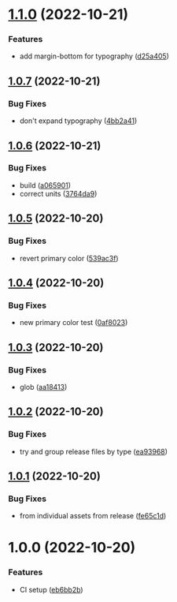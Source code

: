# [1.1.0](https://github.com/dylandepass/rosalind-dna/compare/v1.0.7...v1.1.0) (2022-10-21)


### Features

* add margin-bottom for typography ([d25a405](https://github.com/dylandepass/rosalind-dna/commit/d25a405232159533291d428fe91613b0d8fcee58))

## [1.0.7](https://github.com/dylandepass/rosalind-dna/compare/v1.0.6...v1.0.7) (2022-10-21)


### Bug Fixes

* don't expand typography ([4bb2a41](https://github.com/dylandepass/rosalind-dna/commit/4bb2a412b31663ef0b199f63b01f2bcc503fe434))

## [1.0.6](https://github.com/dylandepass/rosalind-dna/compare/v1.0.5...v1.0.6) (2022-10-21)


### Bug Fixes

* build ([a065901](https://github.com/dylandepass/rosalind-dna/commit/a065901bc5d1f02a7cb311cdd5189f0a5d6f5fe4))
* correct units ([3764da9](https://github.com/dylandepass/rosalind-dna/commit/3764da93f3478ffd0de30392d6f6ca02dc3fd371))

## [1.0.5](https://github.com/dylandepass/rosalind-dna/compare/v1.0.4...v1.0.5) (2022-10-20)


### Bug Fixes

* revert primary color ([539ac3f](https://github.com/dylandepass/rosalind-dna/commit/539ac3f247854c9d458b168d63291cb0620e0cf8))

## [1.0.4](https://github.com/dylandepass/rosalind-dna/compare/v1.0.3...v1.0.4) (2022-10-20)


### Bug Fixes

* new primary color test ([0af8023](https://github.com/dylandepass/rosalind-dna/commit/0af80234201f85e0a376c04e79620e9723abff64))

## [1.0.3](https://github.com/dylandepass/rosalind-dna/compare/v1.0.2...v1.0.3) (2022-10-20)


### Bug Fixes

* glob ([aa18413](https://github.com/dylandepass/rosalind-dna/commit/aa18413198df750fd7c462f0bd93043bede65ee2))

## [1.0.2](https://github.com/dylandepass/rosalind-dna/compare/v1.0.1...v1.0.2) (2022-10-20)


### Bug Fixes

* try and group release files by type ([ea93968](https://github.com/dylandepass/rosalind-dna/commit/ea939681c1cb8a5d76214749ba5ef927cd59cde3))

## [1.0.1](https://github.com/dylandepass/rosalind-dna/compare/v1.0.0...v1.0.1) (2022-10-20)


### Bug Fixes

* from individual assets from release ([fe65c1d](https://github.com/dylandepass/rosalind-dna/commit/fe65c1d89f9a8d8eaf9b5c6c9215d41302999d5c))

# 1.0.0 (2022-10-20)


### Features

* CI setup ([eb6bb2b](https://github.com/dylandepass/rosalind-dna/commit/eb6bb2b6c113d7963fe9e7aea7ab93e93e0a553e))
